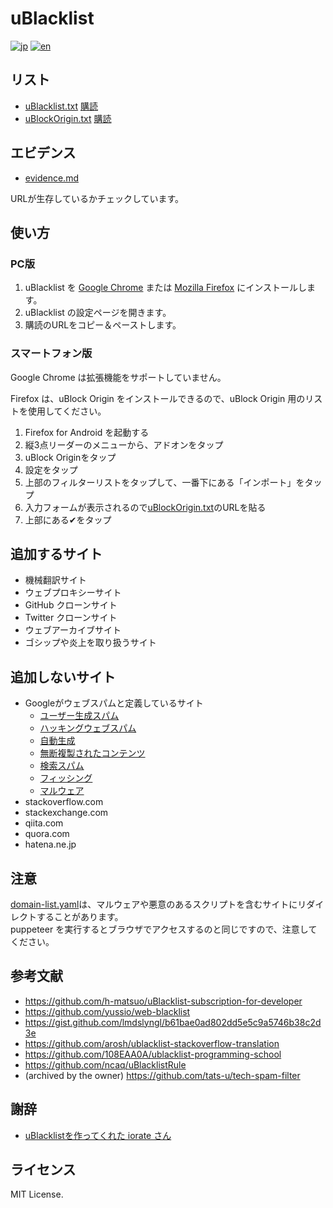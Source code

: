 # uBlacklist

[![jp](https://img.shields.io/badge/lang-jp-green.svg)](https://github.com/PRiMENON/uBlacklist/blob/main/README.md)
[![en](https://img.shields.io/badge/lang-en-red.svg)](https://github.com/PRiMENON/uBlacklist/blob/main/README.en-us.md)

## リスト

* [uBlacklist.txt](uBlacklist.txt) [購読](https://raw.githubusercontent.com/primenon/uBlacklist/main/uBlacklist.txt)
* [uBlockOrigin.txt](uBlockOrigin.txt) [購読](https://raw.githubusercontent.com/primenon/uBlacklist/main/uBlockOrigin.txt)

## エビデンス

* [evidence.md](evidence.md)

URLが生存しているかチェックしています。

## 使い方

### PC版

1. uBlacklist を [Google Chrome](https://chrome.google.com/webstore/detail/ublacklist/pncfbmialoiaghdehhbnbhkkgmjanfhe) または [Mozilla Firefox](https://addons.mozilla.org/en-US/firefox/addon/ublacklist/) にインストールします。
1. uBlacklist の設定ページを開きます。
1. 購読のURLをコピー＆ペーストします。

### スマートフォン版

Google Chrome は拡張機能をサポートしていません。

Firefox は、uBlock Origin をインストールできるので、uBlock Origin 用のリストを使用してください。

1. Firefox for Android を起動する
1. 縦3点リーダーのメニューから、アドオンをタップ
1. uBlock Originをタップ
1. 設定をタップ
1. 上部のフィルターリストをタップして、一番下にある「インポート」をタップ
1. 入力フォームが表示されるので[uBlockOrigin.txt](https://raw.githubusercontent.com/primenon/uBlacklist/main/uBlockOrigin.txt)のURLを貼る
1. 上部にある✔をタップ

## 追加するサイト

* 機械翻訳サイト
* ウェブプロキシーサイト
* GitHub クローンサイト
* Twitter クローンサイト
* ウェブアーカイブサイト
* ゴシップや炎上を取り扱うサイト

## 追加しないサイト

* Googleがウェブスパムと定義しているサイト
    * [ユーザー生成スパム](https://support.google.com/webmasters/answer/2721437?hl=ja)
    * [ハッキングウェブスパム](https://developers.google.com/web/fundamentals/security/hacked/)
    * [自動生成](https://support.google.com/webmasters/answer/2721306?hl=ja)
    * [無断複製されたコンテンツ](https://support.google.com/webmasters/answer/2721312?hl=ja&ref_topic=6001971)
    * [検索スパム](https://support.google.com/webmasters/answer/93713)
    * [フィッシング](https://safebrowsing.google.com/safebrowsing/report_phish/)
    * [マルウェア](https://www.google.com/safebrowsing/report_badware/)
* stackoverflow.com
* stackexchange.com
* qiita.com
* quora.com
* hatena.ne.jp

## 注意

[domain-list.yaml](domain-list.yaml)は、マルウェアや悪意のあるスクリプトを含むサイトにリダイレクトすることがあります。  
puppeteer を実行するとブラウザでアクセスするのと同じですので、注意してください。

## 参考文献

* https://github.com/h-matsuo/uBlacklist-subscription-for-developer
* https://github.com/yussio/web-blacklist
* https://gist.github.com/lmdslyngl/b61bae0ad802dd5e5c9a5746b38c2d3e
* https://github.com/arosh/ublacklist-stackoverflow-translation
* https://github.com/108EAA0A/ublacklist-programming-school
* https://github.com/ncaq/uBlacklistRule
* (archived by the owner) https://github.com/tats-u/tech-spam-filter

## 謝辞

* [uBlacklistを作ってくれた iorate さん](https://github.com/iorate/uBlacklist)

## ライセンス

MIT License.
